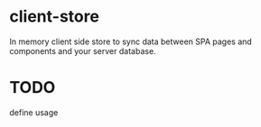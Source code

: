 # client-store
In memory client side store to sync data between SPA pages and components and your server database.

# TODO
define usage
